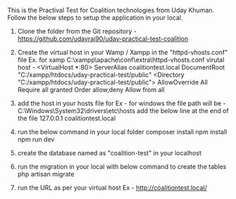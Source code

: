 This is the Practival Test for Coalition technologies from Uday Khuman. Follow the below steps to setup the application in your local.

1) Clone the folder from the Git repository - https://github.com/udayraj90/uday-practical-test-coalition

2) Create the virtual host in your Wamp / Xampp in the "httpd-vhosts.conf" file
Ex. for xamp C:\xampp\apache\conf\extra\httpd-vhosts.conf
virutal host - 
<VirtualHost *:80>
	ServerAlias coalitiontest.local
	DocumentRoot "C:/xampp/htdocs/uday-practical-test/public"
	<Directory "C:/xampp/htdocs/uday-practical-test/public">
        AllowOverride All
		Require all granted
		Order allow,deny
		Allow from all
	</Directory>
</VirtualHost>

3) add the host in your hosts file 
for Ex - for windows the file path will be - C:\Windows\System32\drivers\etc\hosts
add the below line at the end of the file
127.0.0.1 		coalitiontest.local

4) run the below command in your local folder
composer install
npm install
npm run dev

5) create  the database named as "coalition-test" in your localhost

6) run the migration in your local with below command to create the tables
php artisan migrate

7) run the URL as per your virtual host
Ex - http://coalitiontest.local/